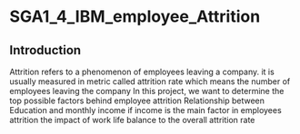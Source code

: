 # SGA1_4_IBM_employee_Attrition
## Introduction 
Attrition refers to a phenomenon of employees leaving a company. it is usually measured in metric called attrition rate which means the number of employees leaving the company
In this project, we want to determine the top possible factors behind employee attrition
Relationship between Education and monthly income
if income is the main factor in employees attrition
the impact of work life balance to the overall attrition rate
